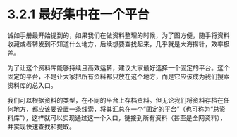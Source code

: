 # 3.2.1 最好集中在一个平台

诚如手册最开始提到的，如果我们在做资料整理的时候，为了图方便，随手将资料收藏或者转发到不知道什么地方，后续想要查找起来，几乎就是大海捞针，效率极差。

为了让这个资料库能够持续且高效运转，建议大家最好选择一个固定的平台。这个固定的平台，不是让大家把所有资料都只放在这个地方，而是它应该成为我们搜索资料库的总入口。

我们可以根据资料的类型，在不同的平台上存档资料。但无论我们将资料存档在任何地方，都应该要设置一条线索，将其汇总在一个“固定的平台”（也可称为“总资料库”），这样就可以实现通过这一个入口，链接到所有资料（甚至是全网资料），并实现快速查找和提取。